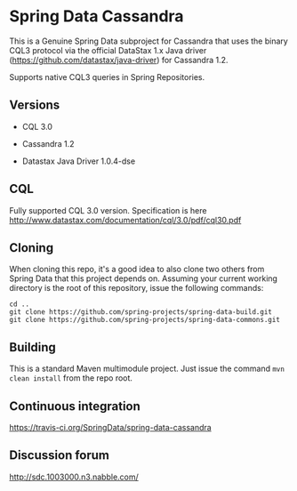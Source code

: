 Spring Data Cassandra
=====================

This is a Genuine Spring Data subproject for Cassandra that uses the binary CQL3 protocol via
the official DataStax 1.x Java driver (https://github.com/datastax/java-driver) for Cassandra 1.2.

Supports native CQL3 queries in Spring Repositories.

Versions
--------

 - CQL 3.0

 - Cassandra 1.2

 - Datastax Java Driver 1.0.4-dse


CQL
--------

Fully supported CQL 3.0 version. Specification is here http://www.datastax.com/documentation/cql/3.0/pdf/cql30.pdf


Cloning
-------
When cloning this repo, it's a good idea to also clone two others from Spring Data that this project depends on.  Assuming your current working directory is the root of this repository, issue the following commands:

	cd ..
	git clone https://github.com/spring-projects/spring-data-build.git
	git clone https://github.com/spring-projects/spring-data-commons.git


Building
--------
This is a standard Maven multimodule project.  Just issue the command `mvn clean install` from the repo root.


Continuous integration
--------
https://travis-ci.org/SpringData/spring-data-cassandra


Discussion forum
--------
http://sdc.1003000.n3.nabble.com/
